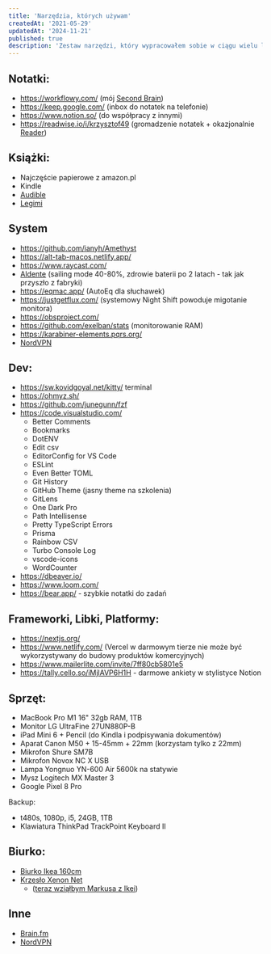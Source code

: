 ```yaml
---
title: 'Narzędzia, których używam'
createdAt: '2021-05-29'
updatedAt: '2024-11-21'
published: true
description: 'Zestaw narzędzi, który wypracowałem sobie w ciągu wielu lat testów.'
---
```


## Notatki:

- https://workflowy.com/ (mój [Second Brain](/second-brain/))
- https://keep.google.com/ (inbox do notatek na telefonie)
- https://www.notion.so/ (do współpracy z innymi)
- https://readwise.io/i/krzysztof49 (gromadzenie notatek + okazjonalnie [Reader](https://readwise.io/read))

## Książki:

- Najczęście papierowe z amazon.pl
- Kindle
- [Audible](https://audible.com)
- [Legimi](https://www.legimi.pl/kod/JSNUK/)

## System

- https://github.com/ianyh/Amethyst
- https://alt-tab-macos.netlify.app/
- https://www.raycast.com/
- [Aldente](https://apphousekitchen.com/) (sailing mode 40-80%, zdrowie baterii po 2 latach - tak jak przyszło z fabryki)
- https://eqmac.app/ (AutoEq dla słuchawek)
- https://justgetflux.com/ (systemowy Night Shift powoduje migotanie monitora)
- https://obsproject.com/
- https://github.com/exelban/stats (monitorowanie RAM)
- https://karabiner-elements.pqrs.org/
- [NordVPN](https://refer-nordvpn.com/QKcGPyclsxy)

## Dev:

- https://sw.kovidgoyal.net/kitty/ terminal
- https://ohmyz.sh/
- https://github.com/junegunn/fzf
- https://code.visualstudio.com/
  - Better Comments
  - Bookmarks
  - DotENV
  - Edit csv
  - EditorConfig for VS Code
  - ESLint
  - Even Better TOML
  - Git History
  - GitHub Theme (jasny theme na szkolenia)
  - GitLens
  - One Dark Pro
  - Path Intellisense
  - Pretty TypeScript Errors
  - Prisma
  - Rainbow CSV
  - Turbo Console Log
  - vscode-icons
  - WordCounter
- https://dbeaver.io/
- https://www.loom.com/
- https://bear.app/ - szybkie notatki do zadań

## Frameworki, Libki, Platformy:

- https://nextjs.org/
- https://www.netlify.com/ (Vercel w darmowym tierze nie może być wykorzystywany do budowy produktów komercyjnych)
- https://www.mailerlite.com/invite/7ff80cb5801e5
- https://tally.cello.so/iMjlAVP6H1H - darmowe ankiety w stylistyce Notion

## Sprzęt:

- MacBook Pro M1 16" 32gb RAM, 1TB
- Monitor LG UltraFine 27UN880P-B
- iPad Mini 6 + Pencil (do Kindla i podpisywania dokumentów)
- Aparat Canon M50 + 15-45mm + 22mm (korzystam tylko z 22mm)
- Mikrofon Shure SM7B
- Mikrofon Novox NC X USB
- Lampa Yongnuo YN-600 Air 5600k na statywie
- Mysz Logitech MX Master 3
- Google Pixel 8 Pro

Backup:

- t480s, 1080p, i5, 24GB, 1TB
- Klawiatura ThinkPad TrackPoint Keyboard II

## Biurko:

- [Biurko Ikea 160cm](https://www.ikea.com/pl/pl/p/trotten-biurko-z-regulacja-wysokosci-bezowy-bialy-s29434130/)
- [Krzesło Xenon Net](https://www.profim.pl/produkty/kolekcja/xenon-net/model-obrotowy)
  - ([teraz wziąłbym Markusa z Ikei](https://www.ikea.com/pl/pl/p/markus-krzeslo-biurowe-vissle-ciemnoszary-70261150))

## Inne

- [Brain.fm](https://my.brain.fm/?promotionCode=promo_1KC6DhDxyvLufNfyZ264p2Za&name=Your%20First%20Month%20of%20Brain.fm%20Pro%20for%20$1&displayCost=1.00&description=You%27ve%20been%20referred!%20Get%201%20Month%20of%20Brain.fm%20Pro%20for%20$1&targetPlan=Monthly)
- [NordVPN](https://ref.nordvpn.com/QKcGPyclsxy)

